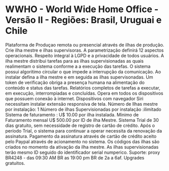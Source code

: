 # WWHO - World Wide Home Office - Versão II - Regiões: Brasil, Uruguai e Chile 
Plataforma de Produçao remota ou presencial através de ilhas de produção.
Crie ilha mestre e ilhas supervisoras. 
A parametrização definirá 12 aspectos operacionais.
Respeito integral à LGPD e a privacidade de todos usuários.
A ilha mestre distribui tarefas para as ilhas supervisionadas as quais realimentam o sistema conforme a a execução das tarefas.
O sistema possui algoritimo circular o que impede a interrupção da comunicação.
Ao instalar defina a ilha mestre e em seguida as ilhas supervisonadas.
Um token de verificação obriga a presença humana na alimentação do conteúdo e status das tarefas.
Relatórios completos de tarefas a executar, em execução, interrompiadas e concluídas.
Opera em todos os dispositivos que possuem conexão à internet.
Dispositivos com navegador Siri necessitam instalar extensão responsiva de tela.
Número de Ilhas mestre por instalação: 1
Número de ilhas Supervisionadas por instalação :ilimitado
Sistema de faturamento : U$ 10.00 por ilha instalada. Mínimo de Faturamento mensal U$ 500.00 por ID de ilha Mestre.
Sistema Trial de 30 dias gratuito, sem necessidade de registro de cartão de crédito.
Após o período Trial, o sistema para continuar a operar necessita da renovação da assinatura.
Pagamento da assinatura através de cartão de crédito aceito pelo Paypal através de acionamento no sistema.
Os códigos das ilhas são criados no momento da ativação da ilha mestre.
As ilhas supervisionadas terão mesmo ID seguido do identificador serial numperico.
Suporte: proxy BR4248 - das 09:30 AM BR as 19:00 pm BR de 2a a 6af.
Upgrades gratuitos.
